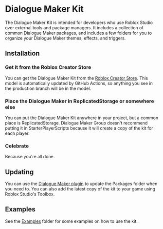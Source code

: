 # Dialogue Maker Kit
The Dialogue Maker Kit is intended for developers who use Roblox Studio over external tools and package managers. It includes a collection of common Dialogue Maker packages, and includes a few folders for you to organize your Dialogue Maker themes, effects, and triggers.

## Installation
### Get it from the Roblox Creator Store
You can get the Dialogue Maker Kit from the [Roblox Creator Store](). This model is automatically updated by GitHub Actions, so anything you see in the production branch will be in the model.

### Place the Dialogue Maker in ReplicatedStorage or somewhere else
You can put the Dialogue Maker Kit anywhere in your project, but a common place is ReplicatedStorage. Dialogue Maker Group doesn't recommend putting it in StarterPlayerScripts because it will create a copy of the kit for each player.

### Celebrate
Because you're all done. 

## Updating
You can use the [Dialogue Maker plugin](https://github.com/DialogueMaker/plugin) to update the Packages folder when you need to. You can also add the latest copy of the kit to your game using Roblox Studio's Toolbox.

## Examples
See the [Examples](./src/Examples) folder for some examples on how to use the kit.